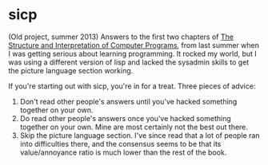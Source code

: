 sicp
====

(Old project, summer 2013)  Answers to the first two chapters of [The Structure and Interpretation of Computer Programs](http://mitpress.mit.edu/sicp/full-text/book/book-Z-H-4.html#%_toc_start), from last summer when I was getting serious about learning programming.  It rocked my world, but I was using a different version of lisp and lacked the sysadmin skills to get the picture language section working.

If you're starting out with sicp, you're in for a treat.  Three pieces of advice:

1.  Don't read other people's answers until you've hacked something together on your own.
2.  Do read other people's answers once you've hacked something together on your own.  Mine are most certainly not the best out there.
3.  Skip the picture language section.  I've since read that a lot of people ran into difficulties there, and the consensus seems to be that its value/annoyance ratio is much lower than the rest of the book.
